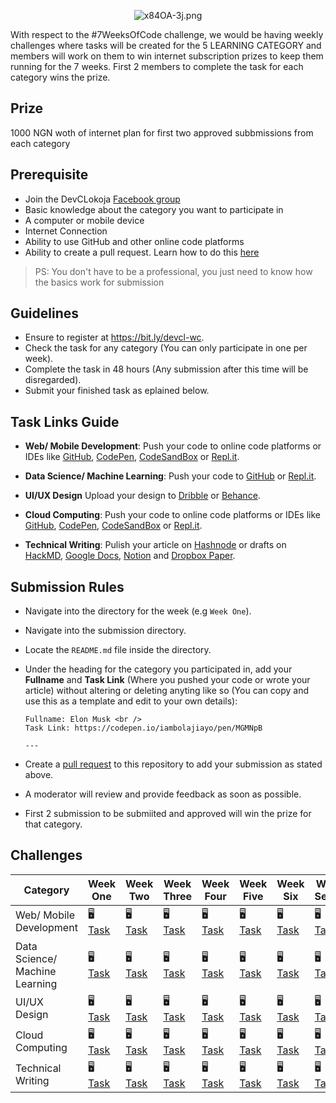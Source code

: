 <div align="center">

![x84OA-3j.png](https://cdn.hashnode.com/res/hashnode/image/upload/v1588872349664/5RKQN7gyi.png)

</div>

With respect to the #7WeeksOfCode challenge, we would be having weekly challenges where tasks will be created for the 5 LEARNING CATEGORY and members will work on them to win internet subscription prizes to keep them running for the 7 weeks. First 2 members to complete the task for each category wins the prize.

## Prize

1000 NGN woth of internet plan for first two approved subbmissions from each category

## Prerequisite

- Join the DevCLokoja [Facebook group](https://web.facebook.com/groups/devclokoja)
- Basic knowledge about the category you want to participate in
- A computer or mobile device
- Internet Connection
- Ability to use GitHub and other online code platforms
- Ability to create a pull request. Learn how to do this [here](https://www.youtube.com/watch?v=e3bjQX9jIBk)

> PS: You don't have to be a professional, you just need to know how the basics work for submission

## Guidelines

- Ensure to register at https://bit.ly/devcl-wc.
- Check the task for any category (You can only participate in one per week).
- Complete the task in 48 hours (Any submission after this time will be disregarded).
- Submit your finished task as eplained below.

## Task Links Guide

- **Web/ Mobile Development**: Push your code to online code platforms or IDEs like [GitHub](https://github.com), [CodePen](https://codepen.io/), [CodeSandBox](https://codesandbox.io) or [Repl.it](https://repl.it/).

- **Data Science/ Machine Learning**: Push your code to [GitHub](https://github.com) or [Repl.it](https://repl.it).

- **UI/UX Design** Upload your design to [Dribble](https://dribbble.com/) or [Behance](http://behance.net/).

- **Cloud Computing**: Push your code to online code platforms or IDEs like [GitHub](https://github.com), [CodePen](https://codepen.io/), [CodeSandBox](https://codesandbox.io) or [Repl.it](https://repl.it/).

- **Technical Writing**: Pulish your article on [Hashnode](https://hashnode.com) or drafts on [HackMD](https://hackmd.io), [Google Docs](https://docs.google.com/), [Notion](https://www.notion.so/) and [Dropbox Paper](https://paper.dropbox.com/).

## Submission Rules

- Navigate into the directory for the week (e.g `Week One`).
- Navigate into the submission directory.
- Locate the `README.md` file inside the directory.
- Under the heading for the category you participated in, add your **Fullname** and **Task Link** (Where you pushed your code or wrote your article) without altering or deleting anyting like so (You can copy and use this as a template and edit to your own details):
  
  ```
  Fullname: Elon Musk <br />
  Task Link: https://codepen.io/iambolajiayo/pen/MGMNpB
  
  ---
  
  ```

- Create a [pull request](https://help.github.com/en/github/collaborating-with-issues-and-pull-requests/creating-a-pull-request) to this repository to add your submission as stated above.
- A moderator will review and provide feedback as soon as possible.
- First 2 submission to be submiited and approved will win the prize for that category.

## Challenges

| Category                       | Week One                                                                                                  | Week Two                                                                                                  | Week Three                                                                                                | Week Four                                                                                                 | Week Five                                                                                                 | Week Six                                                                                                  | Week Seven                                                                                                |
|--------------------------------|-----------------------------------------------------------------------------------------------------------|-----------------------------------------------------------------------------------------------------------|-----------------------------------------------------------------------------------------------------------|-----------------------------------------------------------------------------------------------------------|-----------------------------------------------------------------------------------------------------------|-----------------------------------------------------------------------------------------------------------|-----------------------------------------------------------------------------------------------------------|
| Web/ Mobile Development        | 🖥️ [Task](https://github.com/devclokoja/weekly-challenges/tree/master/week1#web-mobile-development)        | 🖥️ [Task](https://github.com/devclokoja/weekly-challenges/tree/master/week2#web-mobile-development)        | 🖥️ [Task](https://github.com/devclokoja/weekly-challenges/tree/master/week3#web-mobile-development)        | 🖥️ [Task](https://github.com/devclokoja/weekly-challenges/tree/master/week4#web-mobile-development)        | 🖥️ [Task](https://github.com/devclokoja/weekly-challenges/tree/master/week4#technical-writing)             | 🖥️ [Task](https://github.com/devclokoja/weekly-challenges/tree/master/week6#web-mobile-development)        | 🖥️ [Task](https://github.com/devclokoja/weekly-challenges/tree/master/week7#web-mobile-development)        |
| Data Science/ Machine Learning | 🖥️ [Task](https://github.com/devclokoja/weekly-challenges/tree/master/week1#data-science-machine-learning) | 🖥️ [Task](https://github.com/devclokoja/weekly-challenges/tree/master/week2#data-science-machine-learning) | 🖥️ [Task](https://github.com/devclokoja/weekly-challenges/tree/master/week3#data-science-machine-learning) | 🖥️ [Task](https://github.com/devclokoja/weekly-challenges/tree/master/week4#data-science-machine-learning) | 🖥️ [Task](https://github.com/devclokoja/weekly-challenges/tree/master/week5#data-science-machine-learning) | 🖥️ [Task](https://github.com/devclokoja/weekly-challenges/tree/master/week6#data-science-machine-learning) | 🖥️ [Task](https://github.com/devclokoja/weekly-challenges/tree/master/week7#data-science-machine-learning) |
| UI/UX Design                   | 🖥️ [Task](https://github.com/devclokoja/weekly-challenges/tree/master/week1#uiux-design)                   | 🖥️ [Task](https://github.com/devclokoja/weekly-challenges/tree/master/week2#uiux-design)                   | 🖥️ [Task](https://github.com/devclokoja/weekly-challenges/tree/master/week3#data-science-machine-learning) | 🖥️ [Task](https://github.com/devclokoja/weekly-challenges/tree/master/week4#uiux-design)                   | 🖥️ [Task](https://github.com/devclokoja/weekly-challenges/tree/master/week5#data-science-machine-learning) | 🖥️ [Task](https://github.com/devclokoja/weekly-challenges/tree/master/week6#uiux-design)                   | 🖥️ [Task](https://github.com/devclokoja/weekly-challenges/tree/master/week7#uiux-design)                   |
| Cloud Computing                | 🖥️ [Task](https://github.com/devclokoja/weekly-challenges/tree/master/week1#cloud-computing)               | 🖥️ [Task](https://github.com/devclokoja/weekly-challenges/tree/master/week2#cloud-computing)               | 🖥️ [Task](https://github.com/devclokoja/weekly-challenges/tree/master/week3#cloud-computing)               | 🖥️ [Task](https://github.com/devclokoja/weekly-challenges/tree/master/week4#cloud-computing)               | 🖥️ [Task](https://github.com/devclokoja/weekly-challenges/tree/master/week5#cloud-computing)               | 🖥️ [Task](https://github.com/devclokoja/weekly-challenges/tree/master/week6#cloud-computing)               | 🖥️ [Task](https://github.com/devclokoja/weekly-challenges/tree/master/week7#cloud-computing)               |
| Technical Writing              | 🖥️ [Task](https://github.com/devclokoja/weekly-challenges/tree/master/week1#technical-writing)             | 🖥️ [Task](https://github.com/devclokoja/weekly-challenges/tree/master/week2#technical-writing)             | 🖥️ [Task](https://github.com/devclokoja/weekly-challenges/tree/master/week3#technical-writing)             | 🖥️ [Task](https://github.com/devclokoja/weekly-challenges/tree/master/week4#technical-writing)             | 🖥️ [Task](https://github.com/devclokoja/weekly-challenges/tree/master/week5#cloud-computing)               | 🖥️ [Task](https://github.com/devclokoja/weekly-challenges/tree/master/week6#technical-writing)             | 🖥️ [Task](https://github.com/devclokoja/weekly-challenges/tree/master/week7#technical-writing)             |
